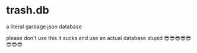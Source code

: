 # trash.db
a literal garbage json database

please don't use this it sucks and use an actual database stupid 😎😎😎😎😎😎😎😎
